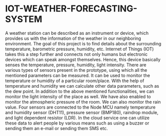 # IOT-WEATHER-FORECASTING-SYSTEM

A weather station can be described as an instrument or device, which provides us with the information of the weather in our neighboring environment. 
The goal of this project is to find details about the surrounding temperature, barometric pressure, humidity, etc. Internet of Things (IOT) takes this a step further and
connects not only humans but electronic devices which can speak amongst themselves. Hence, this device basically senses the temperature, pressure, humidity, light intensity. There are various types of sensors present in the
prototype, using which all the mentioned parameters can be measured. It can be used to monitor the temperature or humidity of a particular room/place. With the help of temperature and humidity we can calculate other data
parameters, such as the dew point. In addition to the above mentioned functionalities, we can monitor the light intensity of the place as well.
We have also enabled to monitor the atmospheric pressure of the room. We can also monitor the rain value. Four sensors are connected to the Node MCU namely temperature and humidity sensor (DHT11), pressure sensor (BMP180), raindrop
module, and light dependent resistor (LDR). In the cloud service one can utilize these data to alert people by various means such as using a buzzer or sending them an e-mail or sending them SMS etc.
